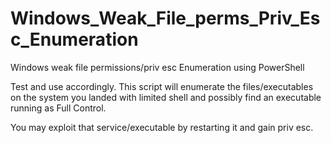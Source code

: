 # Windows_Weak_File_perms_Priv_Esc_Enumeration
Windows weak file permissions/priv esc Enumeration using PowerShell

Test and use accordingly. This script will enumerate the files/executables on the system you landed with limited shell and possibly find an executable running as Full Control.

You may exploit that service/executable by restarting it and gain priv esc.
